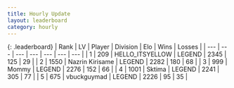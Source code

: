 ```yaml
---
title: Hourly Update
layout: leaderboard
category: hourly
---
```


{: .leaderboard}
| Rank | LV | Player | Division | Elo | Wins | Losses |
| --- | --- | --- | --- | --- | --- | --- |
| <span data-change="0">1</span> | 209 | <span title="ID: 528147">HELLO_ITSYELLOW</span> | LEGEND | <span data-change="0">2345</span> | <span data-change="0">125</span> | <span data-change="0">29</span> |
| <span data-change="0">2</span> | 1550 | <span title="ID: 315148">Nazrin Kirisame</span> | LEGEND | <span data-change="0">2282</span> | <span data-change="0">180</span> | <span data-change="0">68</span> |
| <span data-change="0">3</span> | 999 | <span title="ID: 163201">Mommy</span> | LEGEND | <span data-change="0">2276</span> | <span data-change="0">152</span> | <span data-change="0">66</span> |
| <span data-change="0">4</span> | 1001 | <span title="ID: 353063">Sktima</span> | LEGEND | <span data-change="0">2241</span> | <span data-change="0">305</span> | <span data-change="0">77</span> |
| <span data-change="0">5</span> | 675 | <span title="ID: 418052">vbuckguymad</span> | LEGEND | <span data-change="0">2226</span> | <span data-change="0">95</span> | <span data-change="0">35</span> |